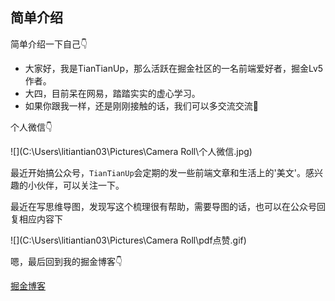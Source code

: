 ## 简单介绍

简单介绍一下自己👇


- 大家好，我是TianTianUp，那么活跃在掘金社区的一名前端爱好者，掘金Lv5作者。
- 大四，目前呆在网易，踏踏实实的虚心学习。
- 如果你跟我一样，还是刚刚接触的话，我们可以多交流交流🤭





个人微信👇

![](C:\Users\litiantian03\Pictures\Camera Roll\个人微信.jpg)



最近开始搞公众号，`TianTianUp`会定期的发一些前端文章和生活上的'美文'。感兴趣的小伙伴，可以关注一下。



最近在写思维导图，发现写这个梳理很有帮助，需要导图的话，也可以在公众号回复相应内容下

![](C:\Users\litiantian03\Pictures\Camera Roll\pdf点赞.gif)



嗯，最后回到我的掘金博客👇

[掘金博客](https://juejin.im/user/2348212569517645/posts)
